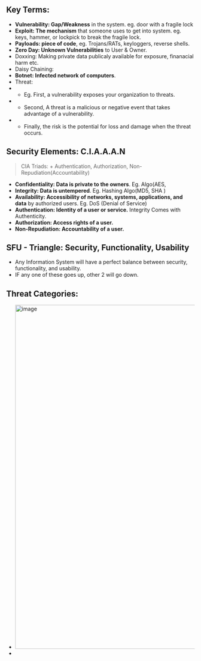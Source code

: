 ## Key Terms:
- **Vulnerability: Gap/Weakness** in the system. eg. door with a fragile lock
- **Exploit: The mechanism** that someone uses to get into system. eg. keys, hammer, or lockpick to break the fragile lock.
- **Payloads: piece of code**, eg. Trojans/RATs, keyloggers, reverse shells.
- **Zero Day: Unknown Vulnerabilities** to User & Owner.
- Doxxing: Making private data publicaly available for exposure, finanacial harm etc.
- Daisy Chaining: 
- **Botnet: Infected network of computers**.
- Threat: 
- - Eg. First, a vulnerability exposes your organization to threats. 
- - Second, A threat is a malicious or negative event that takes advantage of a vulnerability. 
- - Finally, the risk is the potential for loss and damage when the threat occurs.

## Security Elements: C.I.A.A.A.N
> CIA Triads: + Authentication, Authorization, Non-Repudiation(Accountability)
- **Confidentiality: Data is private to the owners**. Eg. Algo(AES,
- **Integrity: Data is untempered**. Eg. Hashing Algo(MD5, SHA )
- **Availability: Accessibility of networks, systems, applications, and data** by authorized users. Eg. DoS (Denial of Service) 
- **Authentication: Identity of a user or service.** Integrity Comes with Authenticity.
- **Authorization: Access rights of a user.**
- **Non-Repudiation: Accountability of a user.**


## SFU - Triangle: Security, Functionality, Usability
- Any Information System will have a perfect balance between security, functionality, and usability.
- IF any one of these goes up, other 2 will go down.

## Threat Categories:
- <img width="917" alt="image" src="https://user-images.githubusercontent.com/40174034/233840199-75f160d9-8912-4c6c-adf3-836b46d2a3b7.png">
- 











